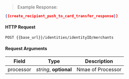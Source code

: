 > Example Response:

```json
{{create_recipient_push_to_card_transfer_response}}
```

#### HTTP Request

`POST {{base_url}}/identities/identityID/merchants`

#### Request Arguments

Field | Type | Description
----- | ---- | -----------
processor| *string*, **optional** | Nmae of Processor

